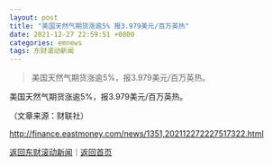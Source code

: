 ```yaml
---
layout: post
title: "美国天然气期货涨逾5% 报3.979美元/百万英热"
date: 2021-12-27 22:59:51 +0800
categories: emnews
tags: 东财滚动新闻
---
```

> 美国天然气期货涨逾5%，报3.979美元/百万英热。

<p>美国天然气期货涨逾5%，报3.979美元/百万英热。</p><p class="em_media">（文章来源：财联社）</p>

<http://finance.eastmoney.com/news/1351,202112272227517322.html>

[返回东财滚动新闻](//finews.withounder.com/emnews/)｜[返回首页](//finews.withounder.com/)
